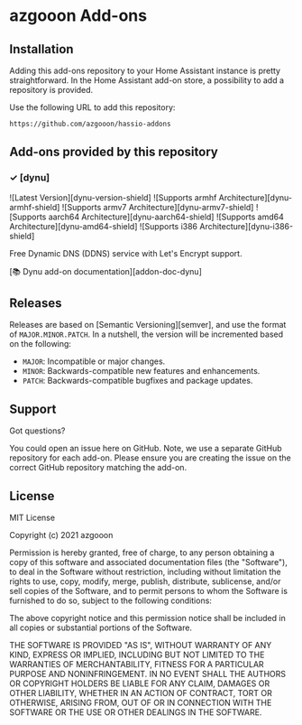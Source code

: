 # azgooon Add-ons

## Installation

Adding this add-ons repository to your Home Assistant instance is
pretty straightforward. In the Home Assistant add-on store,
a possibility to add a repository is provided.

Use the following URL to add this repository:

```txt
https://github.com/azgooon/hassio-addons
```

## Add-ons provided by this repository

### &#10003; [dynu]

![Latest Version][dynu-version-shield]
![Supports armhf Architecture][dynu-armhf-shield]
![Supports armv7 Architecture][dynu-armv7-shield]
![Supports aarch64 Architecture][dynu-aarch64-shield]
![Supports amd64 Architecture][dynu-amd64-shield]
![Supports i386 Architecture][dynu-i386-shield]

Free Dynamic DNS (DDNS) service with Let's Encrypt support.

[:books: Dynu add-on documentation][addon-doc-dynu]


## Releases

Releases are based on [Semantic Versioning][semver], and use the format
of ``MAJOR.MINOR.PATCH``. In a nutshell, the version will be incremented
based on the following:

- ``MAJOR``: Incompatible or major changes.
- ``MINOR``: Backwards-compatible new features and enhancements.
- ``PATCH``: Backwards-compatible bugfixes and package updates.

## Support

Got questions?

You could open an issue here on GitHub. Note, we use a separate
GitHub repository for each add-on. Please ensure you are creating the issue
on the correct GitHub repository matching the add-on.

## License

MIT License

Copyright (c) 2021 azgooon

Permission is hereby granted, free of charge, to any person obtaining a copy
of this software and associated documentation files (the "Software"), to deal
in the Software without restriction, including without limitation the rights
to use, copy, modify, merge, publish, distribute, sublicense, and/or sell
copies of the Software, and to permit persons to whom the Software is
furnished to do so, subject to the following conditions:

The above copyright notice and this permission notice shall be included in all
copies or substantial portions of the Software.

THE SOFTWARE IS PROVIDED "AS IS", WITHOUT WARRANTY OF ANY KIND, EXPRESS OR
IMPLIED, INCLUDING BUT NOT LIMITED TO THE WARRANTIES OF MERCHANTABILITY,
FITNESS FOR A PARTICULAR PURPOSE AND NONINFRINGEMENT. IN NO EVENT SHALL THE
AUTHORS OR COPYRIGHT HOLDERS BE LIABLE FOR ANY CLAIM, DAMAGES OR OTHER
LIABILITY, WHETHER IN AN ACTION OF CONTRACT, TORT OR OTHERWISE, ARISING FROM,
OUT OF OR IN CONNECTION WITH THE SOFTWARE OR THE USE OR OTHER DEALINGS IN THE
SOFTWARE.


[third-party-addons]: https://home-assistant.io/hassio/installing_third_party_addons/
